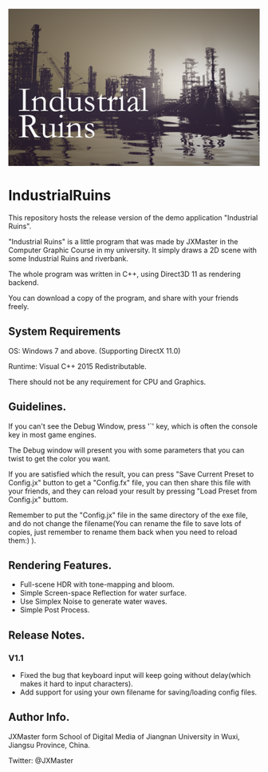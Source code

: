 ![Cover Image](https://github.com/JX-Master/IndustrialRuins/blob/master/images/cover.png)

# IndustrialRuins
This repository hosts the release version of the demo application "Industrial Ruins".

"Industrial Ruins" is a little program that was made by JXMaster in the Computer Graphic Course in my university. It simply draws a 2D scene with some Industrial Ruins and riverbank.

The whole program was written in C++, using Direct3D 11 as rendering backend.

You can download a copy of the program, and share with your friends freely.

## System Requirements
OS: Windows 7 and above. (Supporting DirectX 11.0)

Runtime: Visual C++ 2015 Redistributable.

There should not be any requirement for CPU and Graphics.

## Guidelines.
If you can't see the Debug Window, press '`' key, which is often the console key in most game engines.

The Debug window will present you with some parameters that you can twist to get the color you want.

If you are satisfied which the result, you can press "Save Current Preset to Config.jx" button to get a "Config.fx" file, you can then share this file with your friends, and they can reload your result by pressing "Load Preset from Config.jx" buttom.

Remember to put the "Config.jx" file in the same directory of the exe file, and do not change the filename(You can rename the file to save lots of copies, just remember to rename them back when you need to reload them:) ).

## Rendering Features.
* Full-scene HDR with tone-mapping and bloom.
* Simple Screen-space Reflection for water surface.
* Use Simplex Noise to generate water waves.
* Simple Post Process.

## Release Notes.
### V1.1
* Fixed the bug that keyboard input will keep going without delay(which makes it hard to input characters).
* Add support for using your own filename for saving/loading config files.

## Author Info.
JXMaster form School of Digital Media of Jiangnan University in Wuxi, Jiangsu Province, China.

Twitter: @JXMaster
